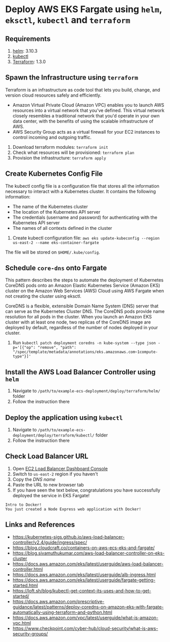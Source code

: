 # Deploy AWS EKS Fargate using `helm`, `eksctl`, `kubectl` and `terraform`

## Requirements
1. [helm](https://helm.sh/docs/intro/install/): 3.10.3
2. [kubectl](https://kubernetes.io/docs/tasks/tools/#kubectl)
3. [Terraform](https://developer.hashicorp.com/terraform/tutorials/aws-get-started/install-cli): 1.3.0

## Spawn the Infrastructure using `terraform`

Terraform is an infrastructure as code tool that lets you build, change, and version cloud resources safely and efficiently.

- Amazon Virtual Private Cloud (Amazon VPC) enables you to launch AWS resources into a virtual network that you've defined. This virtual network closely resembles a traditional network that you'd operate in your own data center, with the benefits of using the scalable infrastructure of AWS.
- AWS Security Group acts as a virtual firewall for your EC2 instances to control incoming and outgoing traffic.

1. Download terraform modules: `terraform init`
2. Check what resources will be provisioned: `terraform plan`
3. Provision the infrastructure: `terraform apply`

## Create Kubernetes Config File

The kubectl config file is a configuration file that stores all the information necessary to interact with a Kubernetes cluster. It contains the following information:

- The name of the Kubernetes cluster
- The location of the Kubernetes API server
- The credentials (username and password) for authenticating with the Kubernetes API server
- The names of all contexts defined in the cluster

1. Create kubectl configuration file: `aws eks update-kubeconfig --region us-east-2 --name eks-container-fargate`

The file will be stored on `$HOME/.kube/config`.

## Schedule `core-dns` onto Fargate

This pattern describes the steps to automate the deployment of Kubernetes CoreDNS pods onto an Amazon Elastic Kubernetes Service (Amazon EKS) cluster on the Amazon Web Services (AWS) Cloud using AWS Fargate when not creating the cluster using eksctl. 

CoreDNS is a flexible, extensible Domain Name System (DNS) server that can serve as the Kubernetes Cluster DNS. The CoreDNS pods provide name resolution for all pods in the cluster. When you launch an Amazon EKS cluster with at least one node, two replicas of the CoreDNS image are deployed by default, regardless of the number of nodes deployed in your cluster. 

1. Run `kubectl patch deployment coredns -n kube-system --type json -p='[{"op": "remove", "path": "/spec/template/metadata/annotations/eks.amazonaws.com~1compute-type"}]'`

## Install the AWS Load Balancer Controller using `helm`
1. Navigate to `/path/to/example-ecs-deployment/deploy/terraform/helm/` folder
2. Follow the instruction there

## Deploy the application using `kubectl`
1. Navigate to `/path/to/example-ecs-deployment/deploy/terraform/kubectl/` folder
2. Follow the instruction there

## Check Load Balancer URL
1. Open [EC2 Load Balancer Dashboard Console](https://us-east-2.console.aws.amazon.com/ec2/home?region=us-east-2#LoadBalancers:)
2. Switch to `us-east-2` region if you haven't
3. Copy the _DNS name_
4. Paste the URL to new browser tab
5. If you have seen the text below, congratulations you have successfully deployed the service in EKS Fargate!

```
Intro to Docker!
You just created a Node Express web application with Docker!
```

## Links and References
- https://kubernetes-sigs.github.io/aws-load-balancer-controller/v2.4/guide/ingress/spec/
- https://blog.cloudcraft.co/containers-on-aws-ecs-eks-and-fargate/
- https://blog.sivamuthukumar.com/aws-load-balancer-controller-on-eks-cluster
- https://docs.aws.amazon.com/eks/latest/userguide/aws-load-balancer-controller.html
- https://docs.aws.amazon.com/eks/latest/userguide/alb-ingress.html
- https://docs.aws.amazon.com/eks/latest/userguide/fargate-getting-started.html
- https://loft.sh/blog/kubectl-get-context-its-uses-and-how-to-get-started/
- https://docs.aws.amazon.com/prescriptive-guidance/latest/patterns/deploy-coredns-on-amazon-eks-with-fargate-automatically-using-terraform-and-python.html
- https://docs.aws.amazon.com/vpc/latest/userguide/what-is-amazon-vpc.html
- https://www.checkpoint.com/cyber-hub/cloud-security/what-is-aws-security-groups/
